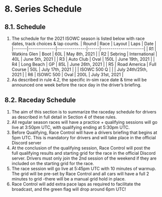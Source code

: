 # 8. Series Schedule

## 8.1. Schedule

1. The schedule for the 2021 ISOWC season is listed below with race dates, track choices & lap counts.
| Round | Race         | Layout        | Laps | Date                 |
|-------|--------------|---------------|------|----------------------|
| R1    | Watkins Glen | Boot          | 60L  | May 8th, 2021        |
| R2    | Sebring      | International | 40L  | June 5th, 2021       |
| R3    | Auto Club    | Oval          | 150L | June 19th, 2021      |
| R4    | Long Beach   | GP            | 85L  | June 26th, 2021      |
| R5    | Road America | Full Course   | 50L  | July 17th, 2021      |
|       | ISOWC 500 Q  |               |      | July 24th/25th, 2021 |
| R6    | ISOWC 500    | Oval          | 200L | July 31st, 2021      |
2.	As described in rule 4.2, the specific in-sim race date & time will be announced one week before the race day in the driver’s briefing.

## 8.2. Raceday Schedule

1. The aim of this section is to summarize the raceday schedule for drivers as described in full detail in Section 4 of these rules.
2. All regular season races will have a practice + qualifying sessions will go live at 3:50pm UTC, with qualifying ending at 5:30pm UTC.
3. Before Qualifying, Race Control will have a drivers briefing that begins at 5pm UTC. This is mandatory for drivers and will take place in the official Discord server
4. At the conclusion of the qualifying session, Race Control will post the full qualifying results and starting grid for the race in the official Discord server. Drivers must only join the 2nd session of the weekend if they are included on the starting grid for the race.
5. The race session will go live at 5:45pm UTC with 10 minutes of warmup. The grid will be pre-set by Race Control and all cars will have a full 2 minutes to grid -there will be a manual grid hold in place.
6. Race Control will add extra pace laps as required to facilitate the broadcast, and the green flag will drop around 6pm UTC!
